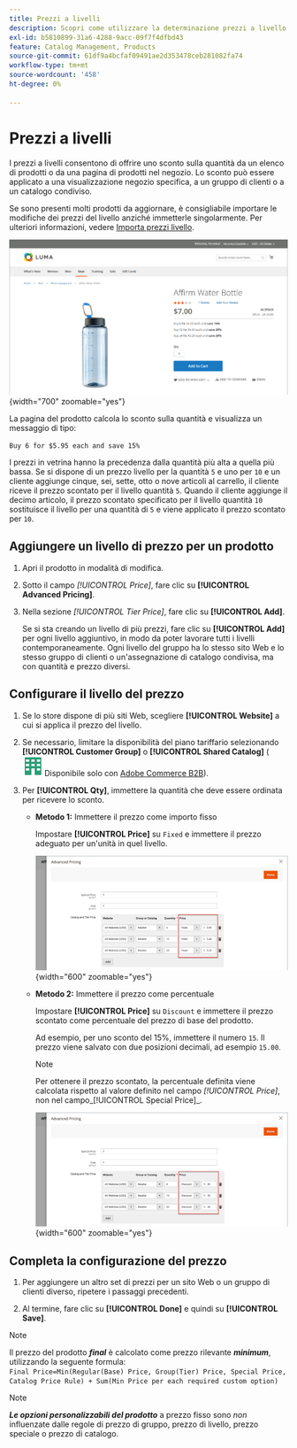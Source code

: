 ```yaml
---
title: Prezzi a livelli
description: Scopri come utilizzare la determinazione prezzi a livello per offrire uno sconto sulla quantità da un elenco di prodotti o da una pagina di prodotti.
exl-id: b5810899-31a6-4288-9acc-09f7f4dfbd43
feature: Catalog Management, Products
source-git-commit: 61df9a4bcfaf09491ae2d353478ceb281082fa74
workflow-type: tm+mt
source-wordcount: '458'
ht-degree: 0%

---
```


# Prezzi a livelli

I prezzi a livelli consentono di offrire uno sconto sulla quantità da un elenco di prodotti o da una pagina di prodotti nel negozio. Lo sconto può essere applicato a una visualizzazione negozio specifica, a un gruppo di clienti o a un catalogo condiviso.

Se sono presenti molti prodotti da aggiornare, è consigliabile importare le modifiche dei prezzi del livello anziché immetterle singolarmente. Per ulteriori informazioni, vedere [Importa prezzi livello](../systems/data-import-price-tier.md).

![Prezzo di livello in una pagina di prodotto della vetrina](./assets/product-price-tier-storefront.png){width="700" zoomable="yes"}

La pagina del prodotto calcola lo sconto sulla quantità e visualizza un messaggio di tipo:

`Buy 6 for $5.95 each and save 15%`

I prezzi in vetrina hanno la precedenza dalla quantità più alta a quella più bassa. Se si dispone di un prezzo livello per la quantità `5` e uno per `10` e un cliente aggiunge cinque, sei, sette, otto o nove articoli al carrello, il cliente riceve il prezzo scontato per il livello quantità `5`. Quando il cliente aggiunge il decimo articolo, il prezzo scontato specificato per il livello quantità `10` sostituisce il livello per una quantità di `5` e viene applicato il prezzo scontato per `10`.

## Aggiungere un livello di prezzo per un prodotto

1. Apri il prodotto in modalità di modifica.

1. Sotto il campo _[!UICONTROL Price]_, fare clic su **[!UICONTROL Advanced Pricing]**.

1. Nella sezione _[!UICONTROL Tier Price]_, fare clic su **[!UICONTROL Add]**.

   Se si sta creando un livello di più prezzi, fare clic su **[!UICONTROL Add]** per ogni livello aggiuntivo, in modo da poter lavorare tutti i livelli contemporaneamente. Ogni livello del gruppo ha lo stesso sito Web e lo stesso gruppo di clienti o un&#39;assegnazione di catalogo condivisa, ma con quantità e prezzo diversi.

## Configurare il livello del prezzo

1. Se lo store dispone di più siti Web, scegliere **[!UICONTROL Website]** a cui si applica il prezzo del livello.

1. Se necessario, limitare la disponibilità del piano tariffario selezionando **[!UICONTROL Customer Group]** o **[!UICONTROL Shared Catalog]** (![Adobe Commerce B2B](../assets/b2b.svg) Disponibile solo con [Adobe Commerce B2B](./b2b/../introduction.md)).

1. Per **[!UICONTROL Qty]**, immettere la quantità che deve essere ordinata per ricevere lo sconto.

   - **Metodo 1:** Immettere il prezzo come importo fisso

     Impostare **[!UICONTROL Price]** su `Fixed` e immettere il prezzo adeguato per un&#39;unità in quel livello.

     ![Livello prezzo come importo fisso](./assets/product-price-tier-fixed.png){width="600" zoomable="yes"}

   - **Metodo 2:** Immettere il prezzo come percentuale

     Impostare **[!UICONTROL Price]** su `Discount` e immettere il prezzo scontato come percentuale del prezzo di base del prodotto.

     Ad esempio, per uno sconto del 15%, immettere il numero `15`. Il prezzo viene salvato con due posizioni decimali, ad esempio `15.00`.

     >[!NOTE]
     >
     >Per ottenere il prezzo scontato, la percentuale definita viene calcolata rispetto al valore definito nel campo _[!UICONTROL Price]_, non nel campo_[!UICONTROL Special Price]_.

     ![Tier Price as a Percentage](./assets/product-price-tier-discount.png){width="600" zoomable="yes"}

## Completa la configurazione del prezzo

1. Per aggiungere un altro set di prezzi per un sito Web o un gruppo di clienti diverso, ripetere i passaggi precedenti.

1. Al termine, fare clic su **[!UICONTROL Done]** e quindi su **[!UICONTROL Save]**.

>[!NOTE]
>
>Il prezzo del prodotto **_final_** è calcolato come prezzo rilevante **_minimum_**, utilizzando la seguente formula: <br/>`Final Price=Min(Regular(Base) Price, Group(Tier) Price, Special Price, Catalog Price Rule) + Sum(Min Price per each required custom option)`

>[!NOTE]
>
>**_Le opzioni personalizzabili del prodotto_** a prezzo fisso sono _non_ influenzate dalle regole di prezzo di gruppo, prezzo di livello, prezzo speciale o prezzo di catalogo.
